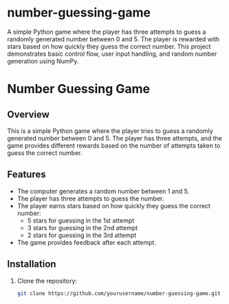 # number-guessing-game
A simple Python game where the player has three attempts to guess a randomly generated number between 0 and 5. The player is rewarded with stars based on how quickly they guess the correct number. This project demonstrates basic control flow, user input handling, and random number generation using NumPy.


# Number Guessing Game

## Overview
This is a simple Python game where the player tries to guess a randomly generated number between 0 and 5. The player has three attempts, and the game provides different rewards based on the number of attempts taken to guess the correct number.

## Features
- The computer generates a random number between 1 and 5.
- The player has three attempts to guess the number.
- The player earns stars based on how quickly they guess the correct number:
  - 5 stars for guessing in the 1st attempt
  - 3 stars for guessing in the 2nd attempt
  - 2 stars for guessing in the 3rd attempt
- The game provides feedback after each attempt.

## Installation
1. Clone the repository:
   ```bash
   git clone https://github.com/yourusername/number-guessing-game.git
